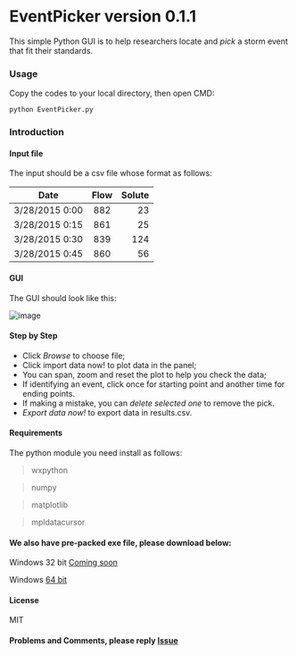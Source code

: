 # EventPicker version 0.1.1

This simple Python GUI is to help researchers locate and _pick_ a storm event that fit their standards.

### Usage
Copy the codes to your local directory, then open CMD:

    python EventPicker.py 
    
### Introduction

#### Input file 
  The input should be a csv file whose format as follows:


|Date|Flow |Solute|
|----------------|:---------:|---------:|
|3/28/2015 0:00|882|23|
|3/28/2015 0:15|861|25|
|3/28/2015 0:30|839|124|
|3/28/2015 0:45|860|56|

#### GUI 
The GUI should look like this:


![image](https://github.com/wliu2016/EventPicker/blob/master/Resources/GUI.png)

#### Step by Step
* Click _Browse_ to choose file;
* Click import data now! to plot data in the panel;
* You can span, zoom and reset the plot to help you check the data;
* If identifying an event, click once for starting point and another time for ending points.
* If making a mistake, you can _delete selected one_ to remove the pick.
* _Export data now!_ to export data in results.csv.

#### Requirements

The python module you need install as follows:

> wxpython

> numpy

> matplotlib

> mpldatacursor

#### We also have pre-packed exe file, please download below:

Windows 32 bit [Coming soon]()

Windows  [64 bit](https://drive.google.com/a/ncsu.edu/file/d/0BxUa1f0vxQ_kN19mOGVXUjEteVE/view?usp=sharing)

#### License

MIT

#### Problems and Comments, please reply [Issue](https://github.com/wliu2016/EventPicker/issues/1)